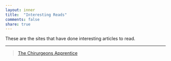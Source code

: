 ```yaml
--- 
layout: inner
title:  "Interesting Reads"
comments: false
share: true
---
```


These are the sites that have done interesting articles to read. 

---

>[The Chirurgeons Apprentice](http://thechirurgeonsapprentice.com/)

&nbsp;



